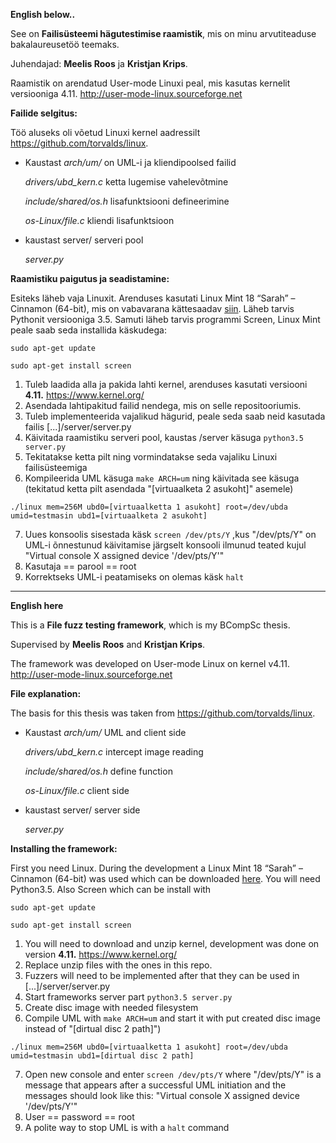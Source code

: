 **English below..**

See on **Failisüsteemi hägutestimise raamistik**, mis on minu arvutiteaduse bakalaureusetöö teemaks.

Juhendajad: **Meelis Roos** ja **Kristjan Krips**. 

Raamistik on arendatud User-mode Linuxi peal, mis kasutas kernelit versiooniga 4.11. http://user-mode-linux.sourceforge.net

**Failide selgitus:**

Töö aluseks oli võetud Linuxi kernel aadressilt https://github.com/torvalds/linux.

* Kaustast _arch/um/_ on UML-i ja kliendipoolsed failid

    _drivers/ubd_kern.c_ ketta lugemise vahelevõtmine
    
    _include/shared/os.h_ lisafunktsiooni defineerimine
    
    _os-Linux/file.c_ kliendi lisafunktsioon

* kaustast server/ serveri pool

    _server.py_


**Raamistiku paigutus ja seadistamine:**

Esiteks läheb vaja Linuxit. Arenduses kasutati Linux Mint 18 “Sarah” – Cinnamon (64-bit), mis on vabavarana kättesaadav [siin](https://linuxmint.com/edition.php?id=217). Läheb tarvis Pythonit versiooniga 3.5. Samuti läheb tarvis programmi Screen, Linux Mint peale saab seda installida käskudega:

`sudo apt-get update `

`sudo apt-get install screen`

1. Tuleb laadida alla ja pakida lahti kernel, arenduses kasutati versiooni **4.11.** https://www.kernel.org/
2. Asendada lahtipakitud failid nendega, mis on selle repositooriumis.
3. Tuleb implementeerida vajalikud hägurid, peale seda saab neid kasutada failis [...]/server/server.py
4. Käivitada raamistiku serveri pool, kaustas /server käsuga `python3.5 server.py`
5. Tekitatakse ketta pilt ning vormindatakse seda vajaliku Linuxi failisüsteemiga
6. Kompileerida UML käsuga `make ARCH=um` ning käivitada see käsuga (tekitatud ketta pilt asendada "[virtuaalketa 2 asukoht]" asemele)

`./linux mem=256M ubd0=[virtuaalketta 1 asukoht] root=/dev/ubda umid=testmasin ubd1=[virtuaalketa 2 asukoht]`

7. Uues konsoolis sisestada käsk `screen /dev/pts/Y` ,kus "/dev/pts/Y" on UML-i õnnestunud käivitamise järgselt konsooli ilmunud teated kujul "Virtual console X assigned device '/dev/pts/Y'"
8. Kasutaja == parool == root
9. Korrektseks UML-i peatamiseks on olemas käsk `halt`

***

**English here**

This is a **File fuzz testing framework**, which is my BCompSc thesis.

Supervised by **Meelis Roos** and **Kristjan Krips**.


The framework was developed on User-mode Linux on kernel v4.11. http://user-mode-linux.sourceforge.net

**File explanation:**

The basis for this thesis was taken from https://github.com/torvalds/linux.

* Kaustast _arch/um/_ UML and client side

    _drivers/ubd_kern.c_ intercept image reading
    
    _include/shared/os.h_ define function
    
    _os-Linux/file.c_ client side

* kaustast server/ server side

    _server.py_
    

**Installing the framework:**

First you need Linux. During the development a Linux Mint 18 “Sarah” – Cinnamon (64-bit) was used which can be downloaded [here](https://linuxmint.com/edition.php?id=217). You will need Python3.5. Also Screen which can be install with 

`sudo apt-get update`

`sudo apt-get install screen`

1. You will need to download and unzip kernel, development was done on version **4.11.** https://www.kernel.org/
2. Replace unzip files with the ones in this repo.
3. Fuzzers will need to be implemented after that they can be used in [...]/server/server.py
4. Start frameworks server part `python3.5 server.py`
5. Create disc image with needed filesystem
6. Compile UML with `make ARCH=um` and start it with put created disc image instead of "[dirtual disc 2 path]")

`./linux mem=256M ubd0=[virtuaalketta 1 asukoht] root=/dev/ubda umid=testmasin ubd1=[dirtual disc 2 path]`

7. Open new console and enter `screen /dev/pts/Y` where "/dev/pts/Y" is a message that appears after a successful UML initiation and the messages should look like this: "Virtual console X assigned device '/dev/pts/Y'"
8. User == password == root
9. A polite way to stop UML is with a `halt` command
